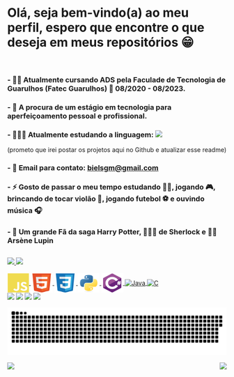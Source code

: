 <div>
  
  # Olá, seja bem-vindo(a) ao meu perfil, espero que encontre o que deseja em meus repositórios 😁
  </div>
  <br>

### - 👨‍🎓 Atualmente cursando ADS pela Faculade de Tecnologia de Guarulhos (Fatec Guarulhos) 📅 08/2020 - 08/2023.
### - 🔭 A procura de um estágio em tecnologia para aperfeiçoamento pessoal e profissional.
### - 👩🏼‍💻 Atualmente estudando a linguagem: <img src="https://img.shields.io/badge/Java-ED8B00?style=for-the-badge&logo=java&logoColor=white" height="23"> 
(prometo que irei postar os projetos aqui no Github e atualizar esse readme)
### -  📧 Email para contato: bielsgm@gmail.com
### - ⚡ Gosto de passar o meu tempo estudando 👨‍💻, jogando 🎮, brincando de tocar violão 🎼, jogando futebol ⚽ e ouvindo música 🎧
### - 🧙 Um grande Fã da saga Harry Potter, 🕵🏼‍♂️ de Sherlock e 🕴🏼 Arsène Lupin

##

<link rel = "stylesheet" href = "https://cdn.jsdelivr.net/gh/devicons/devicon@v2.12.0/devicon.min.css">
<div>
  <a href="https://github.com/gabrielsoaresg">
  <img height="190em" src="https://github-readme-stats.vercel.app/api?username=gabrielsoaresg&show_icons=true&theme=dark&include_all_commits=true&count_private=true"/>
  <img height="190em" src="https://github-readme-stats.vercel.app/api/top-langs/?username=gabrielsoaresg&layout=compact&langs_count=7&theme=midnight-purple"/>
</div>
  
 <div style="display: inline_block"><br>
  <img align="center" alt="Js" height=45 width=50 src="https://raw.githubusercontent.com/devicons/devicon/master/icons/javascript/javascript-plain.svg"/>
  <img align="center" alt="HTML" height=45 width=50 src="https://raw.githubusercontent.com/devicons/devicon/master/icons/html5/html5-original.svg"/>
  <img align="center" alt="CSS" height=45 width=50 src="https://raw.githubusercontent.com/devicons/devicon/master/icons/css3/css3-original.svg"/>
  <img align="center" alt="Python" height=45 width=50 src="https://raw.githubusercontent.com/devicons/devicon/master/icons/python/python-original.svg"/>
  <img align="center" alt="Csharp" height=45 width=50 src="https://raw.githubusercontent.com/devicons/devicon/master/icons/csharp/csharp-original.svg"/>
  <img align="center" alt="Java" height=45 width=50 src="https://cdn.jsdelivr.net/gh/devicons/devicon/icons/java/java-original-wordmark.svg"/>
  <img align="center" alt="C" height=45 width=50 src="https://cdn.jsdelivr.net/gh/devicons/devicon/icons/c/c-original.svg"/>
 

</div>
  
  
  <div>
  <a href="https://web.facebook.com/gabriel.soaresgomes.1" target="_blank" rel="external"><img src="https://img.shields.io/badge/Facebook-1877F2?style=for-the-badge&logo=facebook&logoColor=white"></a>
  <a href = "mailto:bielsgm@gmail.com"  target="_blank" rel="external"><img src="https://img.shields.io/badge/Gmail-D14836?style=for-the-badge&logo=gmail&logoColor=white"></a>
  <a href="https://www.linkedin.com/in/soaresgomes/" target="_blank" rel="external"><img src="https://img.shields.io/badge/-LinkedIn-%230077B5?style=for-the-badge&logo=linkedin&logoColor=white"></a> 
  <a href="https://www.instagram.com/__gabrielsg/" target="_blank" rel=external"><img src="https://img.shields.io/badge/-Instagram-%23E4405F?style=for-the-badge&logo=instagram&logoColor=white"></a>
 
  ![Snake animation](https://github.com/gabrielsoaresg/gabrielsoaresg/blob/output/github-contribution-grid-snake.svg)
 
</div>

  <img align="right" src="https://visitor-badge.laobi.icu/badge?page_id=gabrielsoaresg/gabrielsoaresg">
  <img src="https://img.shields.io/github/followers/gabrielsoaresg.svg?style=social&label=Follow&maxAge=2592000">

